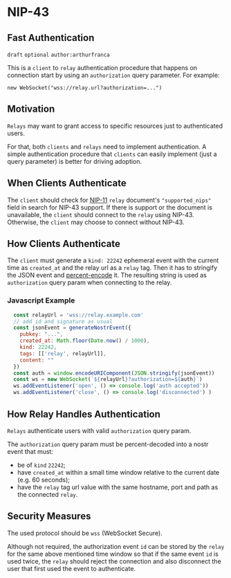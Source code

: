 NIP-43
======

Fast Authentication
-------------------

`draft` `optional` `author:arthurfranca`

This is a `client` to `relay` authentication procedure that
happens on connection start by using an `authorization` query parameter.
For example:

`new WebSocket("wss://relay.url?authorization=...")`

## Motivation

`Relays` may want to grant access to specific resources just to authenticated users.

For that, both `clients` and `relays` need to implement authentication. A simple authentication
procedure that `clients` can easily implement (just a query parameter) is better for driving adoption.

## When Clients Authenticate

The `client` should check for [NIP-11](11.md) `relay` document's `"supported_nips"` field in search for NIP-43 support.
If there is support or the document is unavailable, the `client` should connect to the `relay` using NIP-43.
Otherwise, the `client` may choose to connect without NIP-43.

## How Clients Authenticate

The `client` must generate a `kind: 22242` ephemeral event with the current time as `created_at`
and the relay url as a `relay` tag.
Then it has to stringify the JSON event and [percent-encode](https://www.rfc-editor.org/rfc/rfc3986#page-12) it.
The resulting string is used as `authorization` query param when connecting to the relay.

### Javascript Example

```js
  const relayUrl = 'wss://relay.example.com'
  // add id and signature as usual
  const jsonEvent = generateNostrEvent({
    pubkey: "...",
    created_at: Math.floor(Date.now() / 1000),
    kind: 22242,
    tags: [['relay', relayUrl]],
    content: ""
  })
  const auth = window.encodeURIComponent(JSON.stringify(jsonEvent))
  const ws = new WebSocket(`${relayUrl}?authorization=${auth}`)
  ws.addEventListener('open', () => console.log('auth accepted'))
  ws.addEventListener('close', () => console.log('disconnected') )
```

## How Relay Handles Authentication

`Relays` authenticate users with valid `authorization` query param.

The `authorization` query param must be percent-decoded into a nostr event that must:
- be of `kind` `22242`;
- have `created_at` within a small time window relative to the current date (e.g. 60 seconds);
- have the `relay` tag url value with the same hostname, port and path as the connected `relay`.

## Security Measures

The used protocol should be `wss` (WebSocket Secure).

Although not required, the authorization event `id` can be stored by the `relay`
for the same above mentioned time window so that
if the same event `id` is used twice, the `relay` should reject the connection and
also disconnect the user that first used the event to authenticate.
